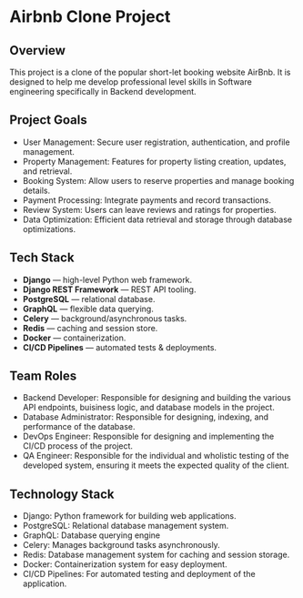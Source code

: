 # Airbnb Clone Project

## Overview

This project is a clone of the popular short-let booking website AirBnb. It is designed to help me develop professional level skills in Software engineering specifically in Backend development.

## Project Goals

- User Management: Secure user registration, authentication, and profile management.
- Property Management: Features for property listing creation, updates, and retrieval.
- Booking System: Allow users to reserve properties and manage booking details.
- Payment Processing: Integrate payments and record transactions.
- Review System: Users can leave reviews and ratings for properties.
- Data Optimization: Efficient data retrieval and storage through database optimizations.

## Tech Stack

- **Django** — high-level Python web framework.  
- **Django REST Framework** — REST API tooling.  
- **PostgreSQL** — relational database.  
- **GraphQL** — flexible data querying.  
- **Celery** — background/asynchronous tasks.  
- **Redis** — caching and session store.  
- **Docker** — containerization.  
- **CI/CD Pipelines** — automated tests & deployments.

## Team Roles

- Backend Developer: Responsible for designing and building the various API endpoints, buisiness logic, and database models in the project.
- Database Administrator: Responsible for designing, indexing, and performance of the database.
- DevOps Engineer: Responsible for designing and implementing the CI/CD process of the project.
- QA Engineer: Responsible for the individual and wholistic testing of the developed system, ensuring it meets the expected quality of the client.

## Technology Stack

- Django: Python framework for building web applications.
- PostgreSQL: Relational database management system.
- GraphQL: Database querying engine
- Celery: Manages background tasks asynchronously.
- Redis: Database management system for caching and session storage.
- Docker: Containerization system for easy deployment.
- CI/CD Pipelines: For automated testing and deployment of the application.
